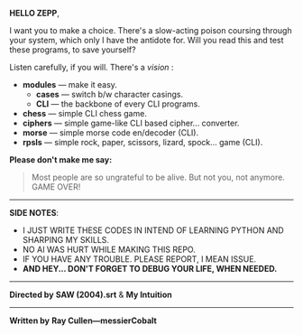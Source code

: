 **HELLO ZEPP**,

I want you to make a choice. There's a slow-acting poison coursing through your system, which only I have the antidote for. Will you read this and test these programs, to save yourself?

Listen carefully, if you will. There's a *vision* :
- **modules** — make it easy.
    - **cases** — switch b/w character casings.
    - **CLI** — the backbone of every CLI programs.
- **chess** — simple CLI chess game.
- **ciphers** — simple game-like CLI based cipher... converter.
- **morse** — simple morse code en/decoder (CLI).
- **rpsls** — simple rock, paper, scissors, lizard, spock... game (CLI).

**Please don't make me say:**
>Most people are so ungrateful to be alive. But not you, not anymore. GAME OVER!

---

**SIDE NOTES**:
- I JUST WRITE THESE CODES IN INTEND OF LEARNING PYTHON AND SHARPING MY SKILLS.
- NO AI WAS HURT WHILE MAKING THIS REPO.
- IF YOU HAVE ANY TROUBLE. PLEASE REPORT, I MEAN ISSUE. 
- **AND HEY... DON'T FORGET TO DEBUG YOUR LIFE, WHEN NEEDED.**

---

**Directed by**
**SAW (2004).srt** & **My Intuition**

---

**Written by**
**Ray Cullen—messierCobalt**